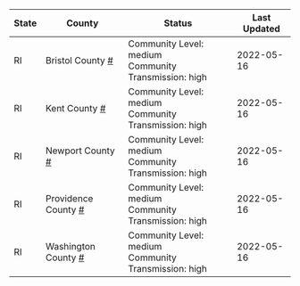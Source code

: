 State | County | Status | Last Updated
--- | --- | --- | --- 
RI | Bristol County <a href="#bristol_county">#</a> | <a name="bristol_county"></a>Community Level: medium<br/>Community Transmission: high | 2022-05-16
RI | Kent County <a href="#kent_county">#</a> | <a name="kent_county"></a>Community Level: medium<br/>Community Transmission: high | 2022-05-16
RI | Newport County <a href="#newport_county">#</a> | <a name="newport_county"></a>Community Level: medium<br/>Community Transmission: high | 2022-05-16
RI | Providence County <a href="#providence_county">#</a> | <a name="providence_county"></a>Community Level: medium<br/>Community Transmission: high | 2022-05-16
RI | Washington County <a href="#washington_county">#</a> | <a name="washington_county"></a>Community Level: medium<br/>Community Transmission: high | 2022-05-16
